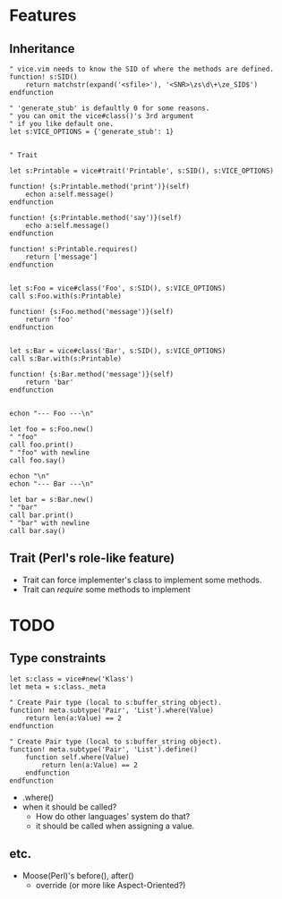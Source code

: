 
# Features
## Inheritance

    " vice.vim needs to know the SID of where the methods are defined.
    function! s:SID()
        return matchstr(expand('<sfile>'), '<SNR>\zs\d\+\ze_SID$')
    endfunction

    " 'generate_stub' is defaultly 0 for some reasons.
    " you can omit the vice#class()'s 3rd argument
    " if you like default one.
    let s:VICE_OPTIONS = {'generate_stub': 1}


    " Trait

    let s:Printable = vice#trait('Printable', s:SID(), s:VICE_OPTIONS)

    function! {s:Printable.method('print')}(self)
        echon a:self.message()
    endfunction

    function! {s:Printable.method('say')}(self)
        echo a:self.message()
    endfunction

    function! s:Printable.requires()
        return ['message']
    endfunction


    let s:Foo = vice#class('Foo', s:SID(), s:VICE_OPTIONS)
    call s:Foo.with(s:Printable)

    function! {s:Foo.method('message')}(self)
        return 'foo'
    endfunction


    let s:Bar = vice#class('Bar', s:SID(), s:VICE_OPTIONS)
    call s:Bar.with(s:Printable)

    function! {s:Bar.method('message')}(self)
        return 'bar'
    endfunction


    echon "--- Foo ---\n"

    let foo = s:Foo.new()
    " "foo"
    call foo.print()
    " "foo" with newline
    call foo.say()

    echon "\n"
    echon "--- Bar ---\n"

    let bar = s:Bar.new()
    " "bar"
    call bar.print()
    " "bar" with newline
    call bar.say()

## Trait (Perl's role-like feature)
- Trait can force implementer's class to implement some methods.
- Trait can *require* some methods to implement

# TODO

## Type constraints

    let s:class = vice#new('Klass')
    let meta = s:class._meta

    " Create Pair type (local to s:buffer_string object).
    function! meta.subtype('Pair', 'List').where(Value)
        return len(a:Value) == 2
    endfunction

    " Create Pair type (local to s:buffer_string object).
    function! meta.subtype('Pair', 'List').define()
        function self.where(Value)
            return len(a:Value) == 2
        endfunction
    endfunction

- .where()
- when it should be called?
    - How do other languages' system do that?
    * it should be called when assigning a value.

## etc.
- Moose(Perl)'s before(), after()
    - override (or more like Aspect-Oriented?)
